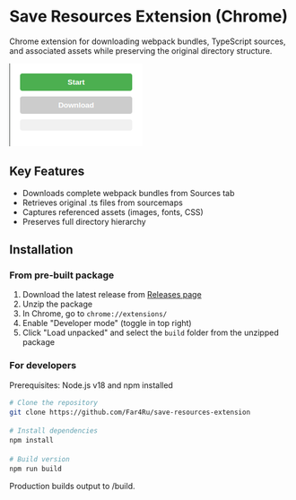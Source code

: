 # Save Resources Extension (Chrome)

Chrome extension for downloading webpack bundles, TypeScript sources, and associated assets while preserving the original directory structure.

![Extension Popup](screenshots/popup.png)

## Key Features

- Downloads complete webpack bundles from Sources tab
- Retrieves original .ts files from sourcemaps
- Captures referenced assets (images, fonts, CSS)
- Preserves full directory hierarchy

## Installation

### From pre-built package

1. Download the latest release from [Releases page]()
2. Unzip the package
3. In Chrome, go to `chrome://extensions/`
4. Enable "Developer mode" (toggle in top right)
5. Click "Load unpacked" and select the `build` folder from the unzipped package

### For developers

Prerequisites: Node.js v18 and npm installed

```bash
# Clone the repository
git clone https://github.com/Far4Ru/save-resources-extension

# Install dependencies
npm install

# Build version
npm run build
```

Production builds output to /build.